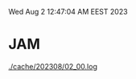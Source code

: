 Wed Aug  2 12:47:04 AM EEST 2023
# JAM
<a href='./cache/202308/02_00.log'>./cache/202308/02_00.log</a>
